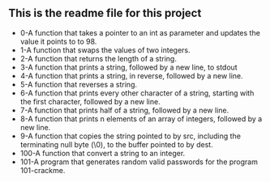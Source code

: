 ## This is the readme file for this project

* 0-A function that takes a pointer to an int as parameter and updates the value it points to to 98.
* 1-A function that swaps the values of two integers.
* 2-A function that returns the length of a string.
* 3-A function that prints a string, followed by a new line, to stdout
* 4-A function that prints a string, in reverse, followed by a new line.
* 5-A function that reverses a string.
* 6-A function that prints every other character of a string, starting with the first character, followed by a new line.
* 7-A function that prints half of a string, followed by a new line.
* 8-A function that prints n elements of an array of integers, followed by a new line.
* 9-A function that copies the string pointed to by src, including the terminating null byte (\0), to the buffer pointed to by dest.
* 100-A function that convert a string to an integer.
* 101-A program that generates random valid passwords for the program 101-crackme.
